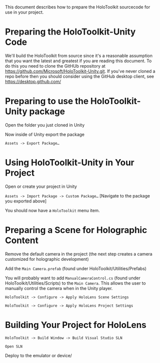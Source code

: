 This document describes how to prepare the HoloToolkit sourcecode for use
in your project.

# Preparing the HoloToolkit-Unity Code

We'll build the HoloToolkit from source since it's a reasonable assumption 
that you want the latest and greatest if you are reading this document. To
do this you need to clone the GitHUb repository at 
https://github.com/Microsoft/HoloToolkit-Unity.git. If you've never cloned a
repo before then you should consider using the GitHub desktop client, see 
https://desktop.github.com/

# Preparing to use the HoloToolkit-Unity package

Open the folder you just cloned in Unity

Now inside of Unity export the package

`Assets -> Export Package…`

# Using HoloToolkit-Unity in Your Project

Open or create your project in Unity

`Assets -> Import Package -> Custom Package…` [Navigate to the package 
you exported above]

You should now have a `HoloToolkit` menu item.

# Preparing a Scene for Holographic Content

Remove the default camera in the project (the next step creates a camera
 customized for holographic development)

Add the `Main Camera.prefab` (found under HoloToolkit/Utilities/Prefabs) 

You will probably want to add `ManualCameraControl.cs` (found under
 HoloToolkit/Utilities/Scripts) to the 
`Main Camera`. This allows the user to manually control
 the camera when in the Unity player.

`HoloToolkit -> Configure -> Apply HoloLens Scene Settings`

`HoloToolkit -> Configure -> Apply HoloLens Project Settings`

# Building Your Project for HoloLens

`HoloToolkit -> Build Window -> Build Visual Studio SLN`

`Open SLN`

Deploy to the emulator or device/



